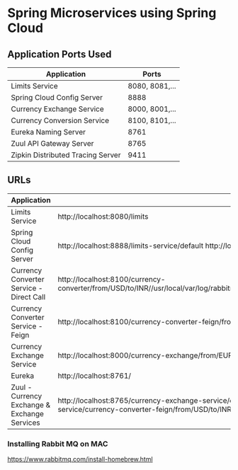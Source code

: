 # Spring Microservices using Spring Cloud

## Application	Ports Used
| Application                       | Ports           |
| -------------                     | -------------   |
| Limits Service                    | 8080, 8081,...  |
| Spring Cloud Config Server        | 8888            |
| Currency Exchange Service         | 8000, 8001,...  |                       
| Currency Conversion Service       | 8100, 8101,...  |
| Eureka Naming Server              | 8761            |
| Zuul API Gateway Server           | 8765            |
| Zipkin Distributed Tracing Server | 9411            |

## URLs

|     Application       |     URL          |
| ------------- | ------------- |
| Limits Service | http://localhost:8080/limits|
|Spring Cloud Config Server| http://localhost:8888/limits-service/default http://localhost:8888/limits-service/dev|
|  Currency Converter Service - Direct Call| http://localhost:8100/currency-converter/from/USD/to/INR//usr/local/var/log/rabbitmq/rabbit@localhost.log/usr/local/var/log/rabbitmq/rabbit@localhost.logquantity/10|
|  Currency Converter Service - Feign| http://localhost:8100/currency-converter-feign/from/EUR/to/INR/quantity/10000|
| Currency Exchange Service | http://localhost:8000/currency-exchange/from/EUR/to/INR http://localhost:8001/currency-exchange/from/USD/to/INR|
| Eureka | http://localhost:8761/|
| Zuul - Currency Exchange & Exchange Services | http://localhost:8765/currency-exchange-service/currency-exchange/from/EUR/to/INR http://localhost:8765/currency-conversion-service/currency-converter-feign/from/USD/to/INR/quantity/10|

### Installing Rabbit MQ on MAC
https://www.rabbitmq.com/install-homebrew.html

